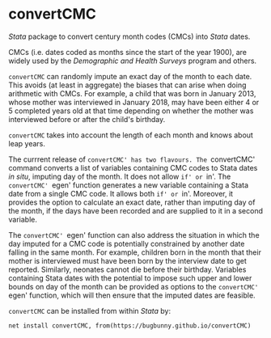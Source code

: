 # convertCMC
*Stata* package to convert century month codes (CMCs) into *Stata* dates.

CMCs (i.e. dates coded as months since the start of the year 1900), are widely used by the *Demographic and Health Surveys* program and others.

`convertCMC` can randomly impute an exact day of the month to each date. This avoids (at least in aggregate) the biases that can arise when doing arithmetic with CMCs. For example, a child that was born in January 2013, whose mother was interviewed in January 2018, may have been either 4 or 5 completed years old at that time depending on whether the mother was interviewed before or after the child's birthday.

`convertCMC` takes into account the length of each month and knows about leap years.

The currrent release of `convertCMC' has two flavours. The `convertCMC' command converts a list of variables containing CMC codes to Stata dates *in situ*, imputing day of the month. It does not allow `if' or `in'. The `convertCMC' `egen' function generates a new variable containing a Stata date from a single CMC code. It allows both `if' or `in'. Moreover, it provides the option to calculate an exact date, rather than imputing  day of the month, if the days have been recorded and are supplied to it in a second variable.

The `convertCMC' `egen' function can also address the situation in which the day imputed for a CMC code is potentially constrained by another date falling in the same month. For example, children born in the month that their mother is interviewed must have been born by the interview date to get reported. Similarly, neonates cannot die before their birthday. Variables containing Stata dates with the potential to impose such upper and lower bounds on day of the month can be provided as options to the `convertCMC' `egen' function, which will then ensure that the imputed dates are feasible.

`convertCMC` can be installed from within *Stata* by:
```
net install convertCMC, from(https://bugbunny.github.io/convertCMC)
```
